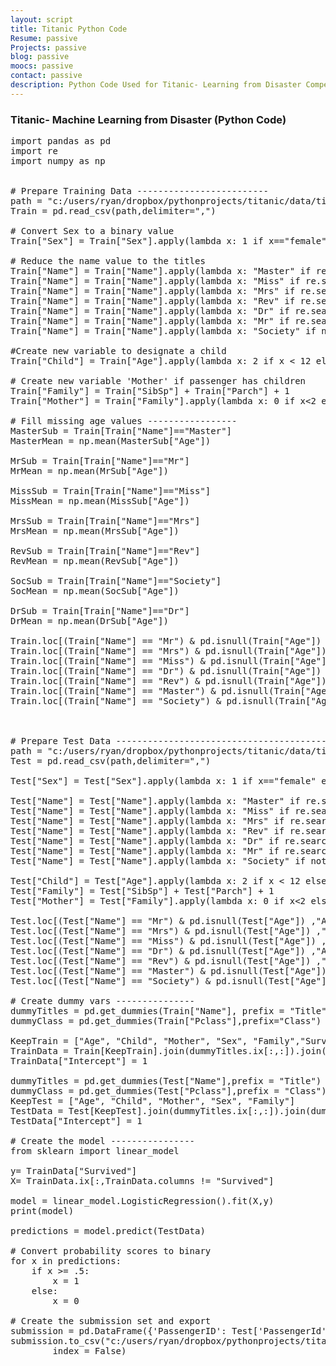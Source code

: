 ```yaml
---
layout: script
title: Titanic Python Code
Resume: passive
Projects: passive
blog: passive
moocs: passive
contact: passive
description: Python Code Used for Titanic- Learning from Disaster Competition
---
```


### Titanic- Machine Learning from Disaster (Python Code)

<pre>
import pandas as pd
import re
import numpy as np


# Prepare Training Data -------------------------
path = "c:/users/ryan/dropbox/pythonprojects/titanic/data/titanic-train.csv"
Train = pd.read_csv(path,delimiter=",")

# Convert Sex to a binary value
Train["Sex"] = Train["Sex"].apply(lambda x: 1 if x=="female" else 0)

# Reduce the name value to the titles
Train["Name"] = Train["Name"].apply(lambda x: "Master" if re.search("Master",x) else x)
Train["Name"] = Train["Name"].apply(lambda x: "Miss" if re.search("Miss",x) else x)
Train["Name"] = Train["Name"].apply(lambda x: "Mrs" if re.search("Mrs",x) else x)
Train["Name"] = Train["Name"].apply(lambda x: "Rev" if re.search("Rev",x) else x)
Train["Name"] = Train["Name"].apply(lambda x: "Dr" if re.search("Dr",x) else x)
Train["Name"] = Train["Name"].apply(lambda x: "Mr" if re.search("Mr",x) else x)
Train["Name"] = Train["Name"].apply(lambda x: "Society" if not re.search("Dr|Mr|Master|Miss|Mrs|Rev",x) else x)

#Create new variable to designate a child
Train["Child"] = Train["Age"].apply(lambda x: 2 if x < 12 else 1)

# Create new variable 'Mother' if passenger has children
Train["Family"] = Train["SibSp"] + Train["Parch"] + 1 
Train["Mother"] = Train["Family"].apply(lambda x: 0 if x<2 else 1)

# Fill missing age values -----------------
MasterSub = Train[Train["Name"]=="Master"]
MasterMean = np.mean(MasterSub["Age"])

MrSub = Train[Train["Name"]=="Mr"]
MrMean = np.mean(MrSub["Age"])

MissSub = Train[Train["Name"]=="Miss"]
MissMean = np.mean(MissSub["Age"])

MrsSub = Train[Train["Name"]=="Mrs"]
MrsMean = np.mean(MrsSub["Age"])

RevSub = Train[Train["Name"]=="Rev"] 
RevMean = np.mean(RevSub["Age"])

SocSub = Train[Train["Name"]=="Society"]
SocMean = np.mean(SocSub["Age"])

DrSub = Train[Train["Name"]=="Dr"]
DrMean = np.mean(DrSub["Age"])

Train.loc[(Train["Name"] == "Mr") & pd.isnull(Train["Age"]) ,"Age"] = MrMean
Train.loc[(Train["Name"] == "Mrs") & pd.isnull(Train["Age"]) ,"Age"] = MrsMean
Train.loc[(Train["Name"] == "Miss") & pd.isnull(Train["Age"]) ,"Age"] = MissMean
Train.loc[(Train["Name"] == "Dr") & pd.isnull(Train["Age"]) ,"Age"] = DrMean
Train.loc[(Train["Name"] == "Rev") & pd.isnull(Train["Age"]) ,"Age"] = RevMean
Train.loc[(Train["Name"] == "Master") & pd.isnull(Train["Age"]) ,"Age"] = MasterMean
Train.loc[(Train["Name"] == "Society") & pd.isnull(Train["Age"]) ,"Age"] = SocMean

 

# Prepare Test Data ----------------------------------------
path = "c:/users/ryan/dropbox/pythonprojects/titanic/data/titanic-test.csv"
Test = pd.read_csv(path,delimiter=",")

Test["Sex"] = Test["Sex"].apply(lambda x: 1 if x=="female" else 0)

Test["Name"] = Test["Name"].apply(lambda x: "Master" if re.search("Master",x) else x)
Test["Name"] = Test["Name"].apply(lambda x: "Miss" if re.search("Miss",x) else x)
Test["Name"] = Test["Name"].apply(lambda x: "Mrs" if re.search("Mrs",x) else x)
Test["Name"] = Test["Name"].apply(lambda x: "Rev" if re.search("Rev",x) else x)
Test["Name"] = Test["Name"].apply(lambda x: "Dr" if re.search("Dr",x) else x)
Test["Name"] = Test["Name"].apply(lambda x: "Mr" if re.search("Mr",x) else x)
Test["Name"] = Test["Name"].apply(lambda x: "Society" if not re.search("Dr|Mr|Master|Miss|Mrs|Rev",x) else x)

Test["Child"] = Test["Age"].apply(lambda x: 2 if x < 12 else 1)
Test["Family"] = Test["SibSp"] + Test["Parch"] + 1 
Test["Mother"] = Test["Family"].apply(lambda x: 0 if x<2 else 1)

Test.loc[(Test["Name"] == "Mr") & pd.isnull(Test["Age"]) ,"Age"] = MrMean
Test.loc[(Test["Name"] == "Mrs") & pd.isnull(Test["Age"]) ,"Age"] = MrsMean
Test.loc[(Test["Name"] == "Miss") & pd.isnull(Test["Age"]) ,"Age"] = MissMean
Test.loc[(Test["Name"] == "Dr") & pd.isnull(Test["Age"]) ,"Age"] = DrMean
Test.loc[(Test["Name"] == "Rev") & pd.isnull(Test["Age"]) ,"Age"] = RevMean
Test.loc[(Test["Name"] == "Master") & pd.isnull(Test["Age"]) ,"Age"] = MasterMean
Test.loc[(Test["Name"] == "Society") & pd.isnull(Test["Age"]) ,"Age"] = SocMean

# Create dummy vars ---------------
dummyTitles = pd.get_dummies(Train["Name"], prefix = "Title")
dummyClass = pd.get_dummies(Train["Pclass"],prefix="Class")

KeepTrain = ["Age", "Child", "Mother", "Sex", "Family","Survived"]
TrainData = Train[KeepTrain].join(dummyTitles.ix[:,:]).join(dummyClass.ix[:,:])
TrainData["Intercept"] = 1

dummyTitles = pd.get_dummies(Test["Name"],prefix = "Title")
dummyClass = pd.get_dummies(Test["Pclass"],prefix = "Class")
KeepTest = ["Age", "Child", "Mother", "Sex", "Family"]
TestData = Test[KeepTest].join(dummyTitles.ix[:,:]).join(dummyClass.ix[:,:])
TestData["Intercept"] = 1

# Create the model ----------------
from sklearn import linear_model

y= TrainData["Survived"]
X= TrainData.ix[:,TrainData.columns != "Survived"]

model = linear_model.LogisticRegression().fit(X,y)
print(model)

predictions = model.predict(TestData)

# Convert probability scores to binary
for x in predictions:
	if x >= .5:
		x = 1
	else:
		x = 0

# Create the submission set and export
submission = pd.DataFrame({'PassengerID': Test['PassengerId'],'Survived': predictions}) 
submission.to_csv("c:/users/ryan/dropbox/pythonprojects/titanic/output/submission.csv",
		index = False)
</pre>
